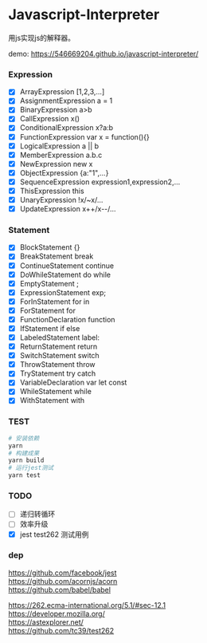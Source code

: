 # Javascript-Interpreter
用js实现js的解释器。

demo: https://546669204.github.io/javascript-interpreter/

### Expression

* [x] ArrayExpression       [1,2,3,...]
* [x] AssignmentExpression  a = 1
* [x] BinaryExpression      a>b
* [x] CallExpression        x()
* [x] ConditionalExpression x?a:b
* [x] FunctionExpression    var x = function(){}
* [x] LogicalExpression     a || b
* [x] MemberExpression      a.b.c
* [x] NewExpression         new x
* [x] ObjectExpression      {a:"1",...}
* [x] SequenceExpression    expression1,expression2,...
* [x] ThisExpression        this
* [x] UnaryExpression       !x/~x/...
* [x] UpdateExpression      x++/x--/...

### Statement

* [x] BlockStatement        {}
* [x] BreakStatement        break
* [x] ContinueStatement     continue
* [x] DoWhileStatement      do while
* [x] EmptyStatement        ;
* [x] ExpressionStatement   exp;
* [x] ForInStatement        for in
* [x] ForStatement          for 
* [x] FunctionDeclaration   function
* [x] IfStatement           if else 
* [x] LabeledStatement      label:
* [x] ReturnStatement       return 
* [x] SwitchStatement       switch
* [x] ThrowStatement        throw
* [x] TryStatement          try catch
* [x] VariableDeclaration   var let const
* [x] WhileStatement        while
* [x] WithStatement         with

### TEST

```sh
# 安装依赖
yarn
# 构建成果
yarn build
# 运行jest测试
yarn test
```

### TODO

* [ ] 递归转循环
* [ ] 效率升级
* [x] jest test262 测试用例

### dep

https://github.com/facebook/jest  
https://github.com/acornjs/acorn  
https://github.com/babel/babel  

https://262.ecma-international.org/5.1/#sec-12.1  
https://developer.mozilla.org/  
https://astexplorer.net/  
https://github.com/tc39/test262  
